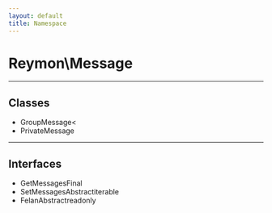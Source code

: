```yaml
---
layout: default
title: Namespace
---
```

<h1 style="font-weight: bold;">Reymon\Message</h1>
<hr>
<div class="context">
    <h2>Classes</h2>
    <ul style="list-style: disc;">
      <li><span>GroupMessage</span><</li>
      <li><span>PrivateMessage</span></li>
    </ul>
</div>
<hr>
<div class="context">
    <h2>Interfaces</h2>
    <ul style="list-style: disc;">
      <li><span>GetMessages</span><span class="label label-purple">Final</span></li>
      <li><span>SetMessages</span><span class="label label-purple">Abstract</span><span class="label label-yellow">iterable</span></li>
      <li><span>Felan</span><span class="label label-purple">Abstract</span><span class="label label-blue">readonly</span></li>
    </ul>
</div>
